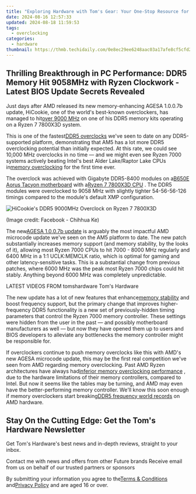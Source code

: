 ```yaml
---
title: "Exploring Hardware with Tom's Gear: Your One-Stop Resource for PC Enthusiasts"
date: 2024-08-16 12:57:33
updated: 2024-08-18 11:59:53
tags:
  - overclocking
categories:
  - hardware
thumbnail: https://thmb.techidaily.com/0e8ec29ee6248aac03a17afe8cf5cfd2ec9d4e36dfc8648cae868f4622fb576a.jpg
---
```


## Thrilling Breakthrough in PC Performance: DDR5 Memory Hit 9058MHz with Ryzen Clockwork - Latest BIOS Update Secrets Revealed

Just days after AMD released its new memory-enhancing AGESA 1.0.0.7b update, HiCookie, one of the world's best-known overclockers, has managed to hit[over 9000 MHz](https://www.facebook.com/permalink.php?story%5Ffbid=pfbid02b8jM7o2jVaK1ePpRcrXxVFFpo5BJrGAaLY9JeHcC2aBFdiwdURqnHxcSnMZaioX1l&id=100009786841919) on one of his DDR5 memory kits operating on a Ryzen 7 7800X3D system.

 This is one of the fastest[DDR5 overclocks](https://tools.techidaily.com) we've seen to date on any DDR5-supported platform, demonstrating that AM5 has a lot more DDR5 overclocking potential than initially expected. At this rate, we could see 10,000 MHz overclocks in no time — and we might even see Ryzen 7000 systems actively beating Intel's best Alder Lake/Raptor Lake CPUs in[memory overclocking](https://tools.techidaily.com) for the first time ever.

 The overclock was achieved with Gigabyte DDR5-8400 modules on a[B650E Aorus Tacyon motherboard](https://tools.techidaily.com) with a[Ryzen 7 7800X3D CPU](https://tools.techidaily.com) . The DDR5 modules were overclocked to 9058 MHz with slightly tighter 54-56-56-126 timings compared to the module's default XMP configuration.

![HiCookie's DDR5 9000MHz Overclock on Ryzen 7 7800X3D](https://cdn.mos.cms.futurecdn.net/PM9kM7MRA9Z2SdTVh8qGfe-320-80.jpg)

 (Image credit: Facebook - Chihhua Ke)

 The new[AGESA 1.0.0.7b update](https://tools.techidaily.com) is arguably the most impactful AMD microcode update we've seen on the AM5 platform to date. The new patch substantially increases memory support (and memory stability, by the looks of it), allowing most Ryzen 7000 CPUs to hit 7000 - 8000 MHz regularly and 6400 MHz in a 1:1 UCLK:MEMCLK ratio, which is optimal for gaming and other latency-sensitive tasks. This is a substantial change from previous patches, where 6000 MHz was the peak most Ryzen 7000 chips could hit stably. Anything beyond 6000 MHz was completely unpredictable.

 LATEST VIDEOS FROM tomshardware Tom's Hardware

 The new update has a lot of new features that enhance[memory stability](https://tools.techidaily.com) and boost frequency support, but the primary change that improves higher-frequency DDR5 functionality is a new set of previously-hidden timing parameters that control the Ryzen 7000 memory controller. These settings were hidden from the user in the past — and possibly motherboard manufacturers as well — but now they have opened them up to users and BIOS developers to alleviate any bottlenecks the memory controller might be responsible for.

 If overclockers continue to push memory overclocks like this with AMD's new AGESA microcode update, this may be the first real competition we've seen from AMD regarding memory overclocking. Past AMD Ryzen architectures have always had[inferior memory overclocking performance](https://tools.techidaily.com) , due to the hardware limitations of their memory controllers, compared to Intel. But now it seems like the tables may be turning, and AMD may even have the better-performing memory controller. We'll know this soon enough if memory overclockers start breaking[DDR5 frequency world records](https://tools.techidaily.com) on AMD hardware.

## Stay On the Cutting Edge: Get the Tom's Hardware Newsletter

 Get Tom's Hardware's best news and in-depth reviews, straight to your inbox.

 Contact me with news and offers from other Future brands  Receive email from us on behalf of our trusted partners or sponsors

 By submitting your information you agree to the[Terms & Conditions](https://futureplc.com/terms-conditions/) and[Privacy Policy](https://futureplc.com/privacy-policy/) and are aged 16 or over.

<ins class="adsbygoogle"
     style="display:block"
     data-ad-format="autorelaxed"
     data-ad-client="ca-pub-7571918770474297"
     data-ad-slot="1223367746"></ins>



<ins class="adsbygoogle"
     style="display:block"
     data-ad-client="ca-pub-7571918770474297"
     data-ad-slot="8358498916"
     data-ad-format="auto"
     data-full-width-responsive="true"></ins>
